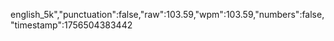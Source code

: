 english_5k","punctuation":false,"raw":103.59,"wpm":103.59,"numbers":false,"timestamp":1756504383442
